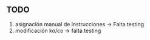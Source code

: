 ## TODO ##

1. asignación manual de instrucciones -> Falta testing
2. modificación ko/co -> falta testing